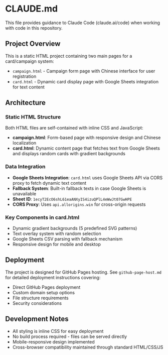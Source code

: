 # CLAUDE.md

This file provides guidance to Claude Code (claude.ai/code) when working with code in this repository.

## Project Overview

This is a static HTML project containing two main pages for a card/campaign system:

- `campaign.html` - Campaign form page with Chinese interface for user registration
- `card.html` - Dynamic card display page with Google Sheets integration for text content

## Architecture

### Static HTML Structure
Both HTML files are self-contained with inline CSS and JavaScript:

- **campaign.html**: Form-based page with responsive design and Chinese localization
- **card.html**: Dynamic content page that fetches text from Google Sheets and displays random cards with gradient backgrounds

### Data Integration
- **Google Sheets Integration**: `card.html` uses Google Sheets API via CORS proxy to fetch dynamic text content
- **Fallback System**: Built-in fallback texts in case Google Sheets is unavailable
- **Sheet ID**: `1ecyT2EcO6shL61eaANXyIS4izuQPlL4eWwJt07GwHPE`
- **CORS Proxy**: Uses `api.allorigins.win` for cross-origin requests

### Key Components in card.html
- Dynamic gradient backgrounds (5 predefined SVG patterns)
- Text overlay system with random selection
- Google Sheets CSV parsing with fallback mechanism
- Responsive design for mobile and desktop

## Deployment

The project is designed for GitHub Pages hosting. See `github-page-host.md` for detailed deployment instructions covering:

- Direct GitHub Pages deployment
- Custom domain setup options
- File structure requirements
- Security considerations

## Development Notes

- All styling is inline CSS for easy deployment
- No build process required - files can be served directly
- Mobile-responsive design implemented
- Cross-browser compatibility maintained through standard HTML/CSS/JS